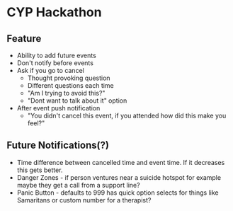 # CYP Hackathon

## Feature
* Ability to add future events
* Don't notify before events
* Ask if you go to cancel
  * Thought provoking question
  * Different questions each time
  * "Am I trying to avoid this?"
  * "Dont want to talk about it" option
* After event push notification
  * "You didn't cancel this event, if you attended how did this make you feel?"

## Future Notifications(?)
* Time difference between cancelled time and event time. If it decreases this gets better.
* Danger Zones - if person ventures near a suicide hotspot for example maybe they get a call from a support line?
* Panic Button - defaults to 999 has quick option selects for things like Samaritans or custom number for a therapist?

